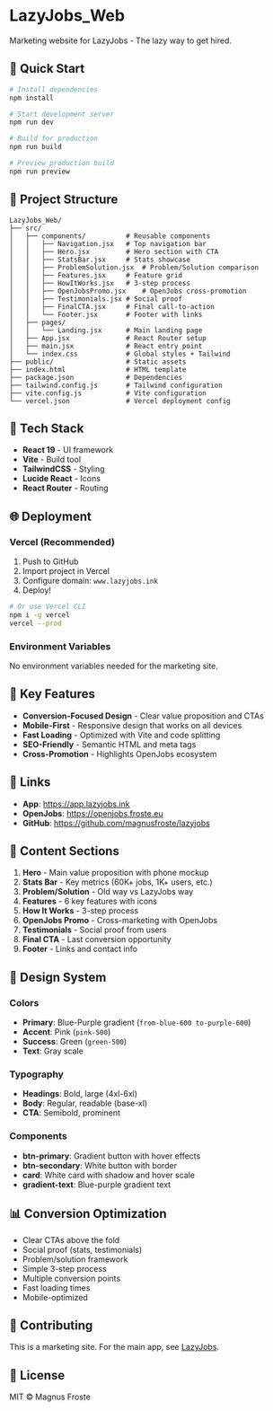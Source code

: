 # LazyJobs_Web

Marketing website for LazyJobs - The lazy way to get hired.

## 🚀 Quick Start

```bash
# Install dependencies
npm install

# Start development server
npm run dev

# Build for production
npm run build

# Preview production build
npm run preview
```

## 📁 Project Structure

```
LazyJobs_Web/
├── src/
│   ├── components/          # Reusable components
│   │   ├── Navigation.jsx   # Top navigation bar
│   │   ├── Hero.jsx         # Hero section with CTA
│   │   ├── StatsBar.jsx     # Stats showcase
│   │   ├── ProblemSolution.jsx  # Problem/Solution comparison
│   │   ├── Features.jsx     # Feature grid
│   │   ├── HowItWorks.jsx   # 3-step process
│   │   ├── OpenJobsPromo.jsx    # OpenJobs cross-promotion
│   │   ├── Testimonials.jsx # Social proof
│   │   ├── FinalCTA.jsx     # Final call-to-action
│   │   └── Footer.jsx       # Footer with links
│   ├── pages/
│   │   └── Landing.jsx      # Main landing page
│   ├── App.jsx              # React Router setup
│   ├── main.jsx             # React entry point
│   └── index.css            # Global styles + Tailwind
├── public/                  # Static assets
├── index.html               # HTML template
├── package.json             # Dependencies
├── tailwind.config.js       # Tailwind configuration
├── vite.config.js           # Vite configuration
└── vercel.json              # Vercel deployment config
```

## 🎨 Tech Stack

- **React 19** - UI framework
- **Vite** - Build tool
- **TailwindCSS** - Styling
- **Lucide React** - Icons
- **React Router** - Routing

## 🌐 Deployment

### Vercel (Recommended)

1. Push to GitHub
2. Import project in Vercel
3. Configure domain: `www.lazyjobs.ink`
4. Deploy!

```bash
# Or use Vercel CLI
npm i -g vercel
vercel --prod
```

### Environment Variables

No environment variables needed for the marketing site.

## 🎯 Key Features

- **Conversion-Focused Design** - Clear value proposition and CTAs
- **Mobile-First** - Responsive design that works on all devices
- **Fast Loading** - Optimized with Vite and code splitting
- **SEO-Friendly** - Semantic HTML and meta tags
- **Cross-Promotion** - Highlights OpenJobs ecosystem

## 🔗 Links

- **App**: https://app.lazyjobs.ink
- **OpenJobs**: https://openjobs.froste.eu
- **GitHub**: https://github.com/magnusfroste/lazyjobs

## 📝 Content Sections

1. **Hero** - Main value proposition with phone mockup
2. **Stats Bar** - Key metrics (60K+ jobs, 1K+ users, etc.)
3. **Problem/Solution** - Old way vs LazyJobs way
4. **Features** - 6 key features with icons
5. **How It Works** - 3-step process
6. **OpenJobs Promo** - Cross-marketing with OpenJobs
7. **Testimonials** - Social proof from users
8. **Final CTA** - Last conversion opportunity
9. **Footer** - Links and contact info

## 🎨 Design System

### Colors
- **Primary**: Blue-Purple gradient (`from-blue-600 to-purple-600`)
- **Accent**: Pink (`pink-500`)
- **Success**: Green (`green-500`)
- **Text**: Gray scale

### Typography
- **Headings**: Bold, large (4xl-6xl)
- **Body**: Regular, readable (base-xl)
- **CTA**: Semibold, prominent

### Components
- **btn-primary**: Gradient button with hover effects
- **btn-secondary**: White button with border
- **card**: White card with shadow and hover scale
- **gradient-text**: Blue-purple gradient text

## 📊 Conversion Optimization

- Clear CTAs above the fold
- Social proof (stats, testimonials)
- Problem/solution framework
- Simple 3-step process
- Multiple conversion points
- Fast loading times
- Mobile-optimized

## 🤝 Contributing

This is a marketing site. For the main app, see [LazyJobs](https://github.com/magnusfroste/lazyjobs).

## 📄 License

MIT © Magnus Froste
